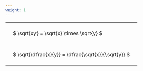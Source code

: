 ```yaml
---
weight: 1
---
```


<style type="text/css">
#T_79e1c th.col_heading {
  text-align: left;
  font-size: 1em;
}
#T_79e1c td {
  text-align: left;
  font-size: 1em;
  padding: 1.5em;
}
</style>
<table id="T_79e1c">
  <thead>
  </thead>
  <tbody>
    <tr>
      <td id="T_79e1c_row0_col0" class="data row0 col0" >$ \sqrt{xy} = \sqrt{x} \times \sqrt{y} $</td>
    </tr>
    <tr>
      <td id="T_79e1c_row1_col0" class="data row1 col0" >$ \sqrt{\dfrac{x}{y}} = \dfrac{\sqrt{x}}{\sqrt{y}} $</td>
    </tr>
  </tbody>
</table>

